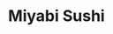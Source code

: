 ---
layout: place
title: "Miyabi Sushi"
permalink: /washington/tukwila/miyabi-sushi.html
stateAbbr: WA
stateName: Washington
cityName: Tukwila
seo:
  name: "Miyabi Sushi"
  type: Restaurant
  links: http://miyabisushi.com/
description: "Looking for sushi in Tukwila, Washington? Check out Miyabi Sushi for a delightful Japanese dining experience. Enjoy a variety of sushi and other dishes in a ..."
place_id: ChIJgfl9S85ckFQRonest40Vj8c
photos:
  - name: >-
      places/ChIJgfl9S85ckFQRonest40Vj8c/photos/AeeoHcL25eZ5sl0rnGztzGP_ts9pqkNiOQvwCVvvNtOPWBsMh5CjHxAhs_KT-MrlvVl9as-q9nd_HJuNxOM_bkZbzv_0X42tJZ-v080TvSb0bKbwShD99AMjuGW6GJXk6mOzYLsQW5mBnHxprL2MxU7-q27Zw7DYb99sr_OlQ6eIDZN8xU0_DBEA2dqVjVHKHyC1lKD7ei4axVBBJ1lVVQv7iCRTwHPyIO_Bo4_eiVH_WqsLkksGBV6KqeMJs-TY7m5a6Z5f5Lzz-yFLCbIJUuQZLSTl0G6qEfBYHWXy5MC0ezym-7MXnXIwcLcfnVWpF7Do0FbyiA5U8yb3APr1wrpERz7ZcVPaWgdzfCSukmHew05aZT0tFIdg1A-qNNwwFN9GvH0y4pADdl3aHP6qURtnIcYPVD52JjokIIXueeTZwjlzrg
    widthPx: 3024
    heightPx: 4032
    authorAttributions:
      - displayName: Huy Nguyen
        uri: https://maps.google.com/maps/contrib/107651313346249553765
        photoUri: >-
          https://lh3.googleusercontent.com/a-/ALV-UjXaQa8o3TwxinmXwFpMmMbGR1S-e24kiSEGs7MDxBAMZs7TdHY=s100-p-k-no-mo
    flagContentUri: >-
      https://www.google.com/local/imagery/report/?cb_client=maps_api_places.places_api&image_key=!1e10!2sCIHM0ogKEICAgICPtbzzZg&hl=en-US
    googleMapsUri: >-
      https://www.google.com/maps/place//data=!3m4!1e2!3m2!1sCIHM0ogKEICAgICPtbzzZg!2e10!4m2!3m1!1s0x54905cce4b7df981:0xc78f158db7ac77a2
  - name: >-
      places/ChIJgfl9S85ckFQRonest40Vj8c/photos/AeeoHcJpD6mcax7F5sL-6_9fzUhdOPEDbqmp6xBxxNl7TyibfPTD8_Q1MczbMSV24kbo8sZLosAycQkI4QfKa6Xvupyt_L_ablNt0sh3g4UlCpxTSXeNaU8OmhRcWyBI8HzPn65QnP4RGdGhmAX8eU7KDw4kLWx8Wmg8gkAazP1QnZvlGgcE8hrCVDMUuN-Rb_xufEs1CMuz6IjRVCnqwdcYn23SedOXP0CUEfEB0nRL3mbrGoYrn0glGfrlAnoBk0jrtBWQ0orSmQtuJUSse6KdCq39cURyxIv0E57hAus0QuoZcu5EKm7fmZOvwGk1OxTKB8BH66z-ka03VGox4F3L6N0ASa3lMlosUbFBsEunE98ODQonaFIC0FOu8tkvP5441wLLJd0TrJfBcqgcXe355N4Zn5q4ZyYCnBP6L5bxSmlIj1w
    widthPx: 4032
    heightPx: 1960
    authorAttributions:
      - displayName: Melina Burton
        uri: https://maps.google.com/maps/contrib/108181691609708369391
        photoUri: >-
          https://lh3.googleusercontent.com/a-/ALV-UjX1nUGdCATFYHsg6s3cAKUgzlrD1jsNrOTXfVfDyLV5BYiursQ=s100-p-k-no-mo
    flagContentUri: >-
      https://www.google.com/local/imagery/report/?cb_client=maps_api_places.places_api&image_key=!1e10!2sCIHM0ogKEICAgICEwu7K_QE&hl=en-US
    googleMapsUri: >-
      https://www.google.com/maps/place//data=!3m4!1e2!3m2!1sCIHM0ogKEICAgICEwu7K_QE!2e10!4m2!3m1!1s0x54905cce4b7df981:0xc78f158db7ac77a2
  - name: >-
      places/ChIJgfl9S85ckFQRonest40Vj8c/photos/AeeoHcItQ_6x9svM1AMvxfjxbTh9oZaTouydqF6a5K3pMxeDeSXftw3Hh7if6cDwnjdcvFIBbSszR1QRlrh91rlV9d0Jjb8RBQK8iOcihq2c5o9LtmZ7AE4qYlrokeYHGxyxzDuxo2bvDciLs-HiFKdtFZCvY-UfziQaz9mdpnkUDsonUg_am3Eiu0aJkef8RhOXMQJK3eX7WfAY-oyMUmefNTEPk7s3QeE24UjI5Js8WKCsaQb3K-mohYZX0GsOIMuh4IT9Jpf1Q0Q0GQLD-mn5OQXE40Eln1KiYH3jHyE0b6lQ4UL-kn7E0vW2T46aJi0oN316TlGBXRNZatNKhPbMYeK4aS0jbHs6p5GVzECKU-oCYly1xG1b6XtEM0VkWiyNnpkPRAuOsjJjzddWEUCnyUrDZQZReD_TJXmiMG0VDX83EzWU
    widthPx: 4032
    heightPx: 3024
    authorAttributions:
      - displayName: Jonah Cortezzo
        uri: https://maps.google.com/maps/contrib/107004290559134746101
        photoUri: >-
          https://lh3.googleusercontent.com/a-/ALV-UjXX8hf9MsgNzUKxJsVhu9jIHwOAg6aag7p5RHqDkwdpG3emHx8LPQ=s100-p-k-no-mo
    flagContentUri: >-
      https://www.google.com/local/imagery/report/?cb_client=maps_api_places.places_api&image_key=!1e10!2sCIHM0ogKEICAgIDL39CLxAE&hl=en-US
    googleMapsUri: >-
      https://www.google.com/maps/place//data=!3m4!1e2!3m2!1sCIHM0ogKEICAgIDL39CLxAE!2e10!4m2!3m1!1s0x54905cce4b7df981:0xc78f158db7ac77a2
  - name: >-
      places/ChIJgfl9S85ckFQRonest40Vj8c/photos/AeeoHcISxPm9ZMrANrmEB2mHBnlVrHaDZWcVOG_hP5T-_iCGsmqoJ2pW-2N48RMbQQ-iZQLSf5XfA0lPz5ZUu5Ny9h3viO6lWqhP15xXdA2ru-YxVzgB0Pt-FOQSpN-_X02CSswahqX9gplRVj1uKP_Ds5q79_gDdbSGUI_-Xhcq3wrX2aYAf8uJB7jARRKEuQN8HvhcvWDDTbdWj82gmkes0coSTQq_oo7S4qvTB7IOQg7Cpch6J-nSHgdVa01B8hEqDn6ruDlro29m9e8b9P4ZsPs01Z1zm0XDPC_uw64YtiOZixrTUVwOzv2w0UdotIrhjBd0YndQ50aId-sCVwTvzFUM6U8qyXD81d7ZOZjskNaaV8B6RLiOGOf5RPBsk6ln9txoYdD9KlGWcN8fjJi8iD5pHd1pdOJ7cl45_OpS9izk6Q
    widthPx: 4032
    heightPx: 3024
    authorAttributions:
      - displayName: Nathaniel Dizon
        uri: https://maps.google.com/maps/contrib/109207591030203720438
        photoUri: >-
          https://lh3.googleusercontent.com/a-/ALV-UjW8HIXDasJSUKiFRjJeCV_6iHnXmtk6fkU0u9G9ri1uImGOVEWRqA=s100-p-k-no-mo
    flagContentUri: >-
      https://www.google.com/local/imagery/report/?cb_client=maps_api_places.places_api&image_key=!1e10!2sCIHM0ogKEICAgID4n9zlaA&hl=en-US
    googleMapsUri: >-
      https://www.google.com/maps/place//data=!3m4!1e2!3m2!1sCIHM0ogKEICAgID4n9zlaA!2e10!4m2!3m1!1s0x54905cce4b7df981:0xc78f158db7ac77a2
  - name: >-
      places/ChIJgfl9S85ckFQRonest40Vj8c/photos/AeeoHcKOR_wGpx7iMYDcnmt7J4glwC7knH8j1oghhPUMbbwwlGZS-vXXsmNwI5PMrF0Ny2HRQI2KST0_OTZ5R80TCBox4exgNWLL3kKU3EZWsWiRlvoZ11vyYXu-nV9mvDzVauzz1V3GHsv-77nGwnVdWQBDzTa8NO6ggKU_H6qWMvihaAZ42bO9VM1Na7GwlICCufYSNTeilLHN2w6sV-e673fvTRbcD8Eec3jFgx5y3WPYJTK37Foav0Txw_-8zKg40wOgvmQ0PY-UfkzUAnH-RiYyVUn2TtOIiXI2ZV5BLTtrUd0MlLMfr9LCftwWmSZm15aJMjKI-S5O8piQDGK4UR_rRaQqhEWDlVVkQsul27NiBlReoamuydwnlaX-MbDYM7hSSZRJ4OQDHGRvhCbdytkXau0_JmHSMUUj49VjRUzRVQ
    widthPx: 3024
    heightPx: 4032
    authorAttributions:
      - displayName: Glitter Gloria
        uri: https://maps.google.com/maps/contrib/103110027334513266147
        photoUri: >-
          https://lh3.googleusercontent.com/a-/ALV-UjXasHLo64HWLyVf8aeJVLEXJY-dbddG-ZRIJ8Y6vUwl03tZCguOng=s100-p-k-no-mo
    flagContentUri: >-
      https://www.google.com/local/imagery/report/?cb_client=maps_api_places.places_api&image_key=!1e10!2sCIHM0ogKEICAgMDI9dKfGw&hl=en-US
    googleMapsUri: >-
      https://www.google.com/maps/place//data=!3m4!1e2!3m2!1sCIHM0ogKEICAgMDI9dKfGw!2e10!4m2!3m1!1s0x54905cce4b7df981:0xc78f158db7ac77a2
  - name: >-
      places/ChIJgfl9S85ckFQRonest40Vj8c/photos/AeeoHcJ5ooSzdFE3hllZ4IyxxQE77YqIPuIqblSEuPkIZCSPfcx0kID784QDJouMqWbaQBZ7BNs9FXx3TaNdiq0-8Xu3JY7LlZI9v9diuX7vtjyda0pv2OmLhvVT3u65zt3_0ZFiyVk6UmkIszrgm0-L1Z5v9sPXxJ7OoAnEaWf4yVkuNKhWA9ph1rT_uH7ULLnUXgd8PBQ4p7x69Pvtk8Xq7Dj3RnJfFR3EiK3424MDRRqQs4NU32yNrqFLnPwtCLgDX4oqmm7olt0yJqK2AtNpNR5ndfKRbWSVpZPWaD-RtJHa-7bjLxZM8HOOvx5XGUwXkFm8VFxCKBTr82YDLbDc_6HKvuIVld-aOkegf3vvgGNPKCXlhzp2vtpAUWRzry5JYAi6PJEafSSOkszLWy0KXQ0G2GcpZcMlGb9NTo4rJA_tNiI
    widthPx: 3024
    heightPx: 4032
    authorAttributions:
      - displayName: Giao Pham
        uri: https://maps.google.com/maps/contrib/111137422604738306678
        photoUri: >-
          https://lh3.googleusercontent.com/a-/ALV-UjWASbLVNhYPUNoS4VSOZNSz6ccMlzjOdsB0CUfIwp6Mm5ii2Q3r=s100-p-k-no-mo
    flagContentUri: >-
      https://www.google.com/local/imagery/report/?cb_client=maps_api_places.places_api&image_key=!1e10!2sCIHM0ogKEICAgICn5dy25QE&hl=en-US
    googleMapsUri: >-
      https://www.google.com/maps/place//data=!3m4!1e2!3m2!1sCIHM0ogKEICAgICn5dy25QE!2e10!4m2!3m1!1s0x54905cce4b7df981:0xc78f158db7ac77a2
  - name: >-
      places/ChIJgfl9S85ckFQRonest40Vj8c/photos/AeeoHcIekQClvyjLyiGGlpOUW9jB4rCxtcQixI1YfxvW1-Rthb3SzawMLzhRrLUNpztW8fX-ZWFiqCdSyJ0p6ZcA2x6JiIt0mlni6bEN30K6ig3sL_ViT2c9x4tUmsxgfxFTHtkwFBw5iVpKGZtDPpmQnGoiYiiHWnvJXQmO4BppasB_lNJVPATs4S_PmPlZeS_BQU7Sw0IrA7OXngoEQde5bcOp5fgge5SISyP0DPhducjZ3YpCRIfcxURDKkHDI6-043UxkvPCyfTC81otQ9jPbKbNvwXatAtn-kGxFZRMY_BsUrdRjoa2JfaohB6E2VJl1M7dlDymheKk237-vhrSQ1Tlcw2xUF0rAh8n5LBDdzGdP7wZc12PzSNFoe3VqsBuz5zbEyWkRYpfRyX6Wc17XqkoTQjhADNa4Kzmo80_wOCz8jqW
    widthPx: 4032
    heightPx: 2666
    authorAttributions:
      - displayName: Melanie E
        uri: https://maps.google.com/maps/contrib/111136896090209853190
        photoUri: >-
          https://lh3.googleusercontent.com/a-/ALV-UjUR0bJcxqNkJt-i1wxCH3EaQXevncA86panZszfT__NAs_0KWRp=s100-p-k-no-mo
    flagContentUri: >-
      https://www.google.com/local/imagery/report/?cb_client=maps_api_places.places_api&image_key=!1e10!2sCIHM0ogKEICAgICz8O-jlQE&hl=en-US
    googleMapsUri: >-
      https://www.google.com/maps/place//data=!3m4!1e2!3m2!1sCIHM0ogKEICAgICz8O-jlQE!2e10!4m2!3m1!1s0x54905cce4b7df981:0xc78f158db7ac77a2
  - name: >-
      places/ChIJgfl9S85ckFQRonest40Vj8c/photos/AeeoHcITPQAxfSWh1FvlvhWdiFoWsTy4NndziDQ7WgOu7O-p_a71ZpWHC2yUe70tbQd99vmqai9E9nYHHlrl7X2QT0UJrftFlHA444ew0XNQ3w4JzejLqo9tMgMsu_krbI4BHob_w_YhpxdB-GQ_laxyX4FPUfCsjYd9BdP5yXtFM2-U5ktrlMwAN-L5y4ZGo8eDgFBciaYW7S2hBD-C9y1d-FfHr9pJ6yg1GhaRU6ZKtUIe8eRpiZFRifJnUN6gNVxbHpGbePncMYQ8el9dIS5BycQ_H5zD-rnPRr73Qv8a_VCMfOtEcQCkS0TziJTw0VPkiXp3vsPILyIuDoPUCIfWXmU6505qyFYWdtd9A-HoAP9B_veTz7h6Ra5JzSv_TuBdfs2GCt7oWPUwGQs5Z6EC0weCh9N5an3dM5BEYyTE20oUvM8awkvN9QKx3oATdph0
    widthPx: 3000
    heightPx: 4000
    authorAttributions:
      - displayName: Linda Ramsdell
        uri: https://maps.google.com/maps/contrib/107125386106308996130
        photoUri: >-
          https://lh3.googleusercontent.com/a-/ALV-UjUo261lLtP4Xo9SeuImoTytsbDWU6HAi-92kJYERtDy1hc7kPr6RQ=s100-p-k-no-mo
    flagContentUri: >-
      https://www.google.com/local/imagery/report/?cb_client=maps_api_places.places_api&image_key=!1e10!2sCIABIhAGbzzgMhaKx2fI2gYAAazd&hl=en-US
    googleMapsUri: >-
      https://www.google.com/maps/place//data=!3m4!1e2!3m2!1sCIABIhAGbzzgMhaKx2fI2gYAAazd!2e10!4m2!3m1!1s0x54905cce4b7df981:0xc78f158db7ac77a2
  - name: >-
      places/ChIJgfl9S85ckFQRonest40Vj8c/photos/AeeoHcJeIVSanVFGjCLOoC3O7AF6ycpRBQFoikkMpoHV_bmk5d9ivX71kQevvW38Mu_wbY7MQx8xaoEkq8k2nQNWdDELfykNpmV0U2g54557YDqbGMiy4MdA2DGW6hzWgezYEE_5u-Ika9VNV774MUfcNNDXthljJsBzM19I9EBhxPGILxmB0f7XNkpctz1F54VtwWPq7cBfpUsiLXDgRL8pexrlg8RNWWaqGGGe7lQGXDV4KPqjIGpu0795UPbftOIj57vBd9hSkNthiBr0_rY5tX8MG8z6BgC-VymIzj-pF29Jxkfig3hUX74_90OlAxCWfy_kBT18JrUAsk3tYifA80aV3sqmD9PxMf-hJYoOBLiCbI68Q4_1eAQWUQjQCqqoH6Wu268HhD1tUizLEV2q7NgOXUeSwdvwtZPUvS8fVdqhs2Y
    widthPx: 3024
    heightPx: 3656
    authorAttributions:
      - displayName: Nami N
        uri: https://maps.google.com/maps/contrib/104725421306565261130
        photoUri: >-
          https://lh3.googleusercontent.com/a-/ALV-UjXXQ_y1xehjFRc7k4ZOGcjk1ejvy4aZNfXrVMDCBHrcQzc-GiZ2=s100-p-k-no-mo
    flagContentUri: >-
      https://www.google.com/local/imagery/report/?cb_client=maps_api_places.places_api&image_key=!1e10!2sCIHM0ogKEICAgICZ5PCDhQE&hl=en-US
    googleMapsUri: >-
      https://www.google.com/maps/place//data=!3m4!1e2!3m2!1sCIHM0ogKEICAgICZ5PCDhQE!2e10!4m2!3m1!1s0x54905cce4b7df981:0xc78f158db7ac77a2
  - name: >-
      places/ChIJgfl9S85ckFQRonest40Vj8c/photos/AeeoHcJzbXcCTlUpWgQDYZUO1UTMVxPujJ0VFPdCDsz3Yu7T9wA4Om07W19fkqhLc5SfMwuZDi7ozvkvQx-DA-MfwfvmnE9Di7O2zXgGsUn6UWNNCANhVIbhyU22sNrkt1ZoZ73NTyY3wrAAMkeLwYd0hjjQLbkJAg8JQAhSaDfUEHEsix8fi7ftMrYsATbjCSNPPw_YCuGHVrtCUVObYGpFgQrL4PdlehQ6q4mu5xYqn-7x885LfflRWKVOnDEs-ZlODRJOiq_JfgeRpWrBGWMz8gy19HksDxC81bCyxrE6QYx1_fwOBo-PMnNiJnClj60eEy25WW4lNNkgy6o7_OTkWxxgdQey-XBA3Bx24HaMNra4wmyDHRNlUE0xjH5jLOZLKqfjyfFj9dUtClSH3W1zbBsNmznoAn8RhjSbyw6b_Qk
    widthPx: 3000
    heightPx: 4000
    authorAttributions:
      - displayName: Michael Neria
        uri: https://maps.google.com/maps/contrib/108822003710535289671
        photoUri: >-
          https://lh3.googleusercontent.com/a-/ALV-UjV3zBRuAo5JyMoOvGIkqFMiM5BphlV3Z9HuCbH7ssmlqnjDVsn6tA=s100-p-k-no-mo
    flagContentUri: >-
      https://www.google.com/local/imagery/report/?cb_client=maps_api_places.places_api&image_key=!1e10!2sCIHM0ogKEICAgICz88fjCw&hl=en-US
    googleMapsUri: >-
      https://www.google.com/maps/place//data=!3m4!1e2!3m2!1sCIHM0ogKEICAgICz88fjCw!2e10!4m2!3m1!1s0x54905cce4b7df981:0xc78f158db7ac77a2
address: 16820 Southcenter Pkwy, Tukwila, WA 98188, USA
street: 16820 Southcenter Pkwy
city: Tukwila
state: WA
zip: '98188'
country: USA
neighborhood: Southcenter
latitude: '47.452756'
longitude: '-122.260688'
accessibility_options:
  wheelchairAccessibleParking: true
  wheelchairAccessibleEntrance: true
  wheelchairAccessibleRestroom: true
  wheelchairAccessibleSeating: true
business_status: OPERATIONAL
name: Miyabi Sushi
google_maps_links:
  directionsUri: >-
    https://www.google.com/maps/dir//''/data=!4m7!4m6!1m1!4e2!1m2!1m1!1s0x54905cce4b7df981:0xc78f158db7ac77a2!3e0
  placeUri: https://maps.google.com/?cid=14379735833633388450
  writeAReviewUri: >-
    https://www.google.com/maps/place//data=!4m3!3m2!1s0x54905cce4b7df981:0xc78f158db7ac77a2!12e1
  reviewsUri: >-
    https://www.google.com/maps/place//data=!4m4!3m3!1s0x54905cce4b7df981:0xc78f158db7ac77a2!9m1!1b1
  photosUri: >-
    https://www.google.com/maps/place//data=!4m3!3m2!1s0x54905cce4b7df981:0xc78f158db7ac77a2!10e5
primary_type: Japanese Restaurant
opening_hours:
  regular: null
  current: null
secondary_opening_hours:
  regular:
    weekdayDescriptions: null
    type: null
  current:
    weekdayDescriptions: null
    type: null
phone: (206) 575-6815
price_level: PRICE_LEVEL_MODERATE
price_range: null
rating: '4.5'
rating_count: 1698
website: http://miyabisushi.com/
reviews: null
parking_options: null
payment_options: null
allow_dogs: null
curbside_pickup: null
delivery: null
dine_in: null
good_for_children: null
good_for_groups: null
good_for_sports: null
live_music: null
menu_for_children: null
outdoor_seating: null
reservable: null
restroom: null
serves_beer: null
serves_breakfast: null
serves_brunch: null
serves_cocktails: null
serves_coffee: null
serves_dinner: null
serves_dessert: null
serves_lunch: null
serves_vegetarian_food: null
serves_wine: null
takeout: null
summary: null

---